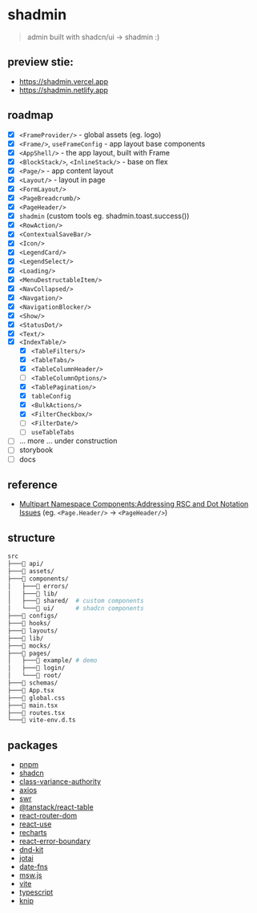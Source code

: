 # shadmin

> admin built with shadcn/ui -> shadmin :)

## preview stie:

- https://shadmin.vercel.app
- https://shadmin.netlify.app

## roadmap

- [x] `<FrameProvider/>` - global assets (eg. logo)
- [x] `<Frame/>`, `useFrameConfig` - app layout base components
- [x] `<AppShell/>` - the app layout, built with Frame
- [x] `<BlockStack/>`, `<InlineStack/>` - base on flex
- [x] `<Page/>` - app content layout
- [x] `<Layout/>` - layout in page
- [x] `<FormLayout/>`
- [x] `<PageBreadcrumb/>`
- [x] `<PageHeader/>`
- [x] `shadmin` (custom tools eg. shadmin.toast.success())
- [x] `<RowAction/>`
- [x] `<ContextualSaveBar/>`
- [x] `<Icon/>`
- [x] `<LegendCard/>`
- [x] `<LegendSelect/>`
- [x] `<Loading/>`
- [x] `<MenuDestructableItem/>`
- [x] `<NavCollapsed/>`
- [x] `<Navgation/>`
- [x] `<NavigationBlocker/>`
- [x] `<Show/>`
- [x] `<StatusDot/>`
- [x] `<Text/>`
- [x] `<IndexTable/>`
  - [x] `<TableFilters/>`
  - [x] `<TableTabs/>`
  - [x] `<TableColumnHeader/>`
  - [ ] `<TableColumnOptions/>`
  - [x] `<TablePagination/>`
  - [x] `tableConfig`
  - [x] `<BulkActions/>`
  - [x] `<FilterCheckbox/>`
  - [ ] `<FilterDate/>`
  - [ ] `useTableTabs`
- [ ] ... more ... under construction
- [ ] storybook
- [ ] docs

## reference

- [Multipart Namespace Components:Addressing RSC and Dot Notation Issues](https://ivicabatinic.from.hr/posts/multipart-namespace-components-addressing-rsc-and-dot-notation-issues) (eg. `<Page.Header/>` -> `<PageHeader/>`)

## structure

```bash
src
├───📁 api/
├───📁 assets/
├───📁 components/
│   ├───📁 errors/
│   ├───📁 lib/
│   ├───📁 shared/  # custom components
│   └───📁 ui/      # shadcn components
├───📁 configs/
├───📁 hooks/
├───📁 layouts/
├───📁 lib/
├───📁 mocks/
├───📁 pages/
│   ├───📁 example/ # demo
│   ├───📁 login/
│   └───📁 root/
├───📁 schemas/
├───📄 App.tsx
├───📄 global.css
├───📄 main.tsx
├───📄 routes.tsx
└───📄 vite-env.d.ts

```

## packages

- [pnpm](https://pnpm.io/)
- [shadcn](https://ui.shadcn.com/)
- [class-variance-authority](https://cva.style/docs)
- [axios](https://github.com/axios/axios)
- [swr](https://swr.vercel.app/)
- [@tanstack/react-table](https://tanstack.com/table/latest)
- [react-router-dom](https://reactrouter.com/en/main)
- [react-use](https://github.com/streamich/react-use)
- [recharts](https://recharts.org/)
- [react-error-boundary](https://github.com/bvaughn/react-error-boundary)
- [dnd-kit](https://dndkit.com/)
- [jotai](https://jotai.org/)
- [date-fns](https://date-fns.org/)
- [msw.js](https://mswjs.io/)
- [vite](https://vitejs.dev/)
- [typescript](https://www.typescriptlang.org/)
- [knip](https://knip.dev/)
